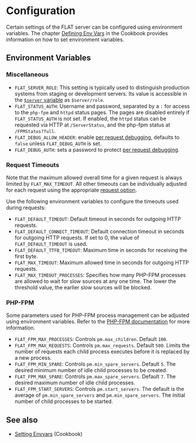 # Configuration


Certain settings of the FLAT server can be configured using environment variables.
The chapter [Defining Env Vars](/cookbook/envvars.md#defining-env-vars) in the Cookbook provides information on how to set environment variables.


## Environment Variables

### Miscellaneous

* `FLAT_SERVER_ROLE`: This setting is typically used to distinguish production systems from staging or development servers. Its value is accessible in the [`$server` variable](/reference/variables.md#predefined-variables) as `$server/role`.
* `FLAT_STATUS_AUTH`: Username and password, separated by a `:` for access to the `php-fpm` and `httpd` status pages. The pages are disabled entirely if `FLAT_STATUS_AUTH` is not set. If enabled, the `httpd` status can be requested via HTTP at `/ServerStatus`, and the php-fpm status at `/FPMStatus?full`.
* `FLAT_DEBUG_ALLOW_HEADER`: enable [per request debugging](/reference/debugging.md#request-debugging), defaults to `false` unless `FLAT_DEBUG_AUTH` is set.
* `FLAT_DEBUG_AUTH`: sets a password to protect [per request debugging](/reference/debugging.md#request-debugging).

### Request Timeouts

Note that the maximum allowed overall time for a given request is always limited by `FLAT_MAX_TIMEOUT`. All other timeouts can be individually adjusted for each request using the appropriate [request option](/reference/actions/request.md#options).

Use the following environment variables to configure the timeouts used during requests:

* `FLAT_DEFAULT_TIMEOUT`: Default timeout in seconds for outgoing HTTP requests.
* `FLAT_DEFAULT_CONNECT_TIMEOUT`: Default connection timeout in seconds for outgoing HTTP requests. If set to 0, the value of `FLAT_DEFAULT_TIMEOUT` is used.
* `FLAT_DEFAULT_TTFB_TIMEOUT`: Maximum time in seconds for receiving the first byte.
* `FLAT_MAX_TIMEOUT`: Maximum allowed time in seconds for outgoing HTTP requests.
* `FLAT_MAX_TIMEOUT_PROCESSES`: Specifies how many PHP-FPM processes are allowed to wait for slow sources at any one time. The lower the threshold value, the earlier slow sources will be blocked.

### PHP-FPM

Some parameters used for PHP-FPM process management can be adjusted using environment variables. Refer to the [PHP-FPM documentation](https://www.php.net/manual/en/install.fpm.configuration.php) for more information.

* `FLAT_FPM_MAX_PROCESSES`: Controls `pm.max_children`. Default `100`.
* `FLAT_FPM_MAX_REQUESTS`: Controls `pm.max_requests`. Default `500`. Limits the number of requests each child process executes before it is replaced by a new process.
* `FLAT_FPM_MIN_SPARE`: Controls `pm.min_spare_servers`. Default `5`. The desired minimum number of idle child processes to be created.
* `FLAT_FPM_MAX_SPARE`: Controls `pm.max_spare_servers`. Default `7`. The desired maximum number of idle child processes.
* `FLAT_FPM_START_SERVERS`: Controls `pm.start_servers`. The default is the average of `pm.min_spare_servers` and `pm.min_spare_servers`. The initial number of child processes to be started.

## See also

* [Setting Envvars](/cookbook/envvars.md#defining-env-vars) (Cookbook)

